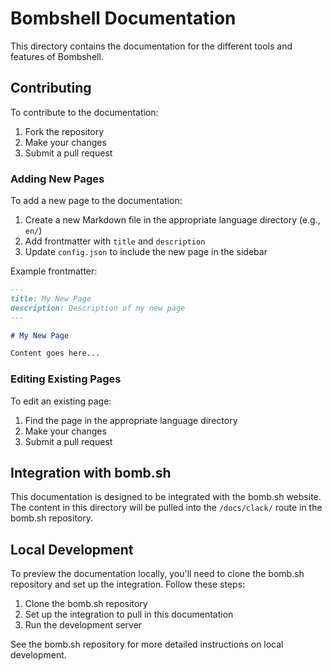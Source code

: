 # Bombshell Documentation

This directory contains the documentation for the different tools and features of Bombshell.

## Contributing

To contribute to the documentation:

1. Fork the repository
2. Make your changes
3. Submit a pull request

### Adding New Pages

To add a new page to the documentation:

1. Create a new Markdown file in the appropriate language directory (e.g., `en/`)
2. Add frontmatter with `title` and `description`
3. Update `config.json` to include the new page in the sidebar

Example frontmatter:

```md
---
title: My New Page
description: Description of my new page
---

# My New Page

Content goes here...
```

### Editing Existing Pages

To edit an existing page:

1. Find the page in the appropriate language directory
2. Make your changes
3. Submit a pull request

## Integration with bomb.sh

This documentation is designed to be integrated with the bomb.sh website. The content in this directory will be pulled into the `/docs/clack/` route in the bomb.sh repository.

## Local Development

To preview the documentation locally, you'll need to clone the bomb.sh repository and set up the integration. Follow these steps:

1. Clone the bomb.sh repository
2. Set up the integration to pull in this documentation
3. Run the development server

See the bomb.sh repository for more detailed instructions on local development.
